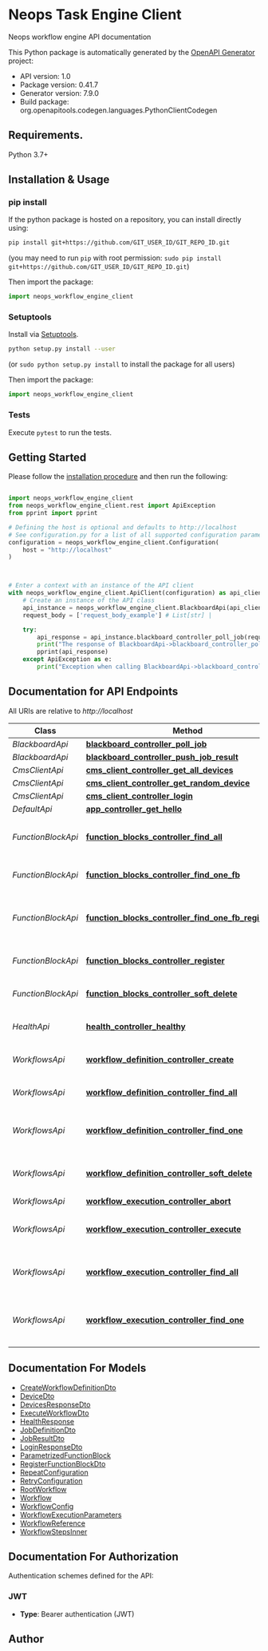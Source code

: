 # Neops Task Engine Client
Neops workflow engine API documentation

This Python package is automatically generated by the [OpenAPI Generator](https://openapi-generator.tech) project:

- API version: 1.0
- Package version: 0.41.7
- Generator version: 7.9.0
- Build package: org.openapitools.codegen.languages.PythonClientCodegen

## Requirements.

Python 3.7+

## Installation & Usage
### pip install

If the python package is hosted on a repository, you can install directly using:

```sh
pip install git+https://github.com/GIT_USER_ID/GIT_REPO_ID.git
```
(you may need to run `pip` with root permission: `sudo pip install git+https://github.com/GIT_USER_ID/GIT_REPO_ID.git`)

Then import the package:
```python
import neops_workflow_engine_client
```

### Setuptools

Install via [Setuptools](http://pypi.python.org/pypi/setuptools).

```sh
python setup.py install --user
```
(or `sudo python setup.py install` to install the package for all users)

Then import the package:
```python
import neops_workflow_engine_client
```

### Tests

Execute `pytest` to run the tests.

## Getting Started

Please follow the [installation procedure](#installation--usage) and then run the following:

```python

import neops_workflow_engine_client
from neops_workflow_engine_client.rest import ApiException
from pprint import pprint

# Defining the host is optional and defaults to http://localhost
# See configuration.py for a list of all supported configuration parameters.
configuration = neops_workflow_engine_client.Configuration(
    host = "http://localhost"
)



# Enter a context with an instance of the API client
with neops_workflow_engine_client.ApiClient(configuration) as api_client:
    # Create an instance of the API class
    api_instance = neops_workflow_engine_client.BlackboardApi(api_client)
    request_body = ['request_body_example'] # List[str] | 

    try:
        api_response = api_instance.blackboard_controller_poll_job(request_body)
        print("The response of BlackboardApi->blackboard_controller_poll_job:\n")
        pprint(api_response)
    except ApiException as e:
        print("Exception when calling BlackboardApi->blackboard_controller_poll_job: %s\n" % e)

```

## Documentation for API Endpoints

All URIs are relative to *http://localhost*

Class | Method | HTTP request | Description
------------ | ------------- | ------------- | -------------
*BlackboardApi* | [**blackboard_controller_poll_job**](docs/BlackboardApi.md#blackboard_controller_poll_job) | **POST** /blackboard/job | 
*BlackboardApi* | [**blackboard_controller_push_job_result**](docs/BlackboardApi.md#blackboard_controller_push_job_result) | **POST** /blackboard/job/result | 
*CmsClientApi* | [**cms_client_controller_get_all_devices**](docs/CmsClientApi.md#cms_client_controller_get_all_devices) | **GET** /cms-client/all-devices | 
*CmsClientApi* | [**cms_client_controller_get_random_device**](docs/CmsClientApi.md#cms_client_controller_get_random_device) | **GET** /cms-client/random-device | 
*CmsClientApi* | [**cms_client_controller_login**](docs/CmsClientApi.md#cms_client_controller_login) | **POST** /cms-client/login | 
*DefaultApi* | [**app_controller_get_hello**](docs/DefaultApi.md#app_controller_get_hello) | **GET** / | 
*FunctionBlockApi* | [**function_blocks_controller_find_all**](docs/FunctionBlockApi.md#function_blocks_controller_find_all) | **GET** /function-blocks/registrations/list | List all registered function blocks
*FunctionBlockApi* | [**function_blocks_controller_find_one_fb**](docs/FunctionBlockApi.md#function_blocks_controller_find_one_fb) | **GET** /function-blocks/{pkg}/{name}/{version} | Get a function block by ID
*FunctionBlockApi* | [**function_blocks_controller_find_one_fb_registration**](docs/FunctionBlockApi.md#function_blocks_controller_find_one_fb_registration) | **GET** /function-blocks/registrations/{pkg}/{name}/{version} | Get a function block registration by ID
*FunctionBlockApi* | [**function_blocks_controller_register**](docs/FunctionBlockApi.md#function_blocks_controller_register) | **POST** /function-blocks/register | Register a function block
*FunctionBlockApi* | [**function_blocks_controller_soft_delete**](docs/FunctionBlockApi.md#function_blocks_controller_soft_delete) | **DELETE** /function-blocks/{pkg}/{name}/{version} | Soft-delete a function block by ID
*HealthApi* | [**health_controller_healthy**](docs/HealthApi.md#health_controller_healthy) | **GET** /health | Check health of task engine
*WorkflowsApi* | [**workflow_definition_controller_create**](docs/WorkflowsApi.md#workflow_definition_controller_create) | **POST** /workflow-definition | Create a Workflow definition
*WorkflowsApi* | [**workflow_definition_controller_find_all**](docs/WorkflowsApi.md#workflow_definition_controller_find_all) | **GET** /workflow-definition | Retrieve all workflow definitions
*WorkflowsApi* | [**workflow_definition_controller_find_one**](docs/WorkflowsApi.md#workflow_definition_controller_find_one) | **GET** /workflow-definition/{id} | Retrieve a workflow definitions by ID
*WorkflowsApi* | [**workflow_definition_controller_soft_delete**](docs/WorkflowsApi.md#workflow_definition_controller_soft_delete) | **DELETE** /workflow-definition/{id} | Soft-delete a workflow definition by ID
*WorkflowsApi* | [**workflow_execution_controller_abort**](docs/WorkflowsApi.md#workflow_execution_controller_abort) | **DELETE** /workflow-execution/{id} | 
*WorkflowsApi* | [**workflow_execution_controller_execute**](docs/WorkflowsApi.md#workflow_execution_controller_execute) | **POST** /workflow-execution | Add a workflow execution to the table
*WorkflowsApi* | [**workflow_execution_controller_find_all**](docs/WorkflowsApi.md#workflow_execution_controller_find_all) | **GET** /workflow-execution/state/{state} | Retrieve all workflow executions by state
*WorkflowsApi* | [**workflow_execution_controller_find_one**](docs/WorkflowsApi.md#workflow_execution_controller_find_one) | **GET** /workflow-execution/id/{id} | Retrieve a specific workflow execution by ID


## Documentation For Models

 - [CreateWorkflowDefinitionDto](docs/CreateWorkflowDefinitionDto.md)
 - [DeviceDto](docs/DeviceDto.md)
 - [DevicesResponseDto](docs/DevicesResponseDto.md)
 - [ExecuteWorkflowDto](docs/ExecuteWorkflowDto.md)
 - [HealthResponse](docs/HealthResponse.md)
 - [JobDefinitionDto](docs/JobDefinitionDto.md)
 - [JobResultDto](docs/JobResultDto.md)
 - [LoginResponseDto](docs/LoginResponseDto.md)
 - [ParametrizedFunctionBlock](docs/ParametrizedFunctionBlock.md)
 - [RegisterFunctionBlockDto](docs/RegisterFunctionBlockDto.md)
 - [RepeatConfiguration](docs/RepeatConfiguration.md)
 - [RetryConfiguration](docs/RetryConfiguration.md)
 - [RootWorkflow](docs/RootWorkflow.md)
 - [Workflow](docs/Workflow.md)
 - [WorkflowConfig](docs/WorkflowConfig.md)
 - [WorkflowExecutionParameters](docs/WorkflowExecutionParameters.md)
 - [WorkflowReference](docs/WorkflowReference.md)
 - [WorkflowStepsInner](docs/WorkflowStepsInner.md)


<a id="documentation-for-authorization"></a>
## Documentation For Authorization


Authentication schemes defined for the API:
<a id="JWT"></a>
### JWT

- **Type**: Bearer authentication (JWT)


## Author




